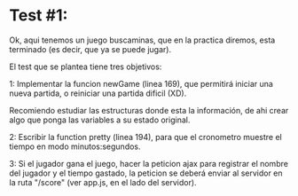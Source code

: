# Test #1:

Ok, aqui tenemos un juego buscaminas, que en la practica diremos, esta
terminado (es decir, que ya se puede jugar).

El test que se plantea tiene tres objetivos:

1: Implementar la funcion newGame (linea 169), que permitirá iniciar una
nueva partida, o reiniciar una partida dificil (XD).

Recomiendo estudiar las estructuras donde esta la información, de ahi crear
algo que ponga las variables a su estado original.

2: Escribir la function pretty (linea 194), para que el cronometro muestre
el tiempo en modo minutos:segundos.

3: Si el jugador gana el juego, hacer la peticion ajax para registrar el
nombre del jugador y el tiempo gastado, la peticion se deberá enviar al
servidor en la ruta "/score" (ver app.js, en el lado del servidor).


